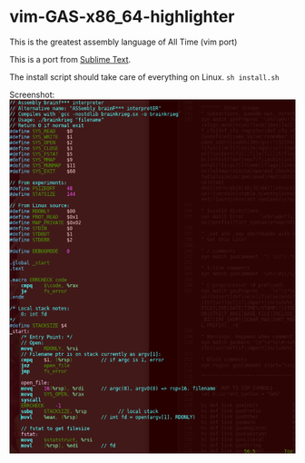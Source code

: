 # vim-GAS-x86_64-highlighter
This is the greatest assembly language of All Time (vim port)

This is a port from [Sublime Text](https://github.com/calculuswhiz/Assembly-Syntax-Definition).

The install script should take care of everything on Linux. `sh install.sh`

Screenshot:
![Demo](https://raw.githubusercontent.com/calculuswhiz/vim-GAS-x86_64-highlighter/master/Screenshot.png)
